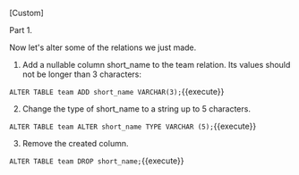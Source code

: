 [Custom]

Part 1.

Now let's alter some of the relations we just made.

1. Add a nullable column short_name to the team relation. Its values should not be longer than 3 characters:

``
ALTER TABLE team ADD short_name VARCHAR(3);
``{{execute}}

2. Change the type of short_name to a string up to 5 characters.

``
ALTER TABLE team ALTER short_name TYPE VARCHAR (5);
``{{execute}}

3. Remove the created column.

``
ALTER TABLE team DROP short_name;
``{{execute}}



